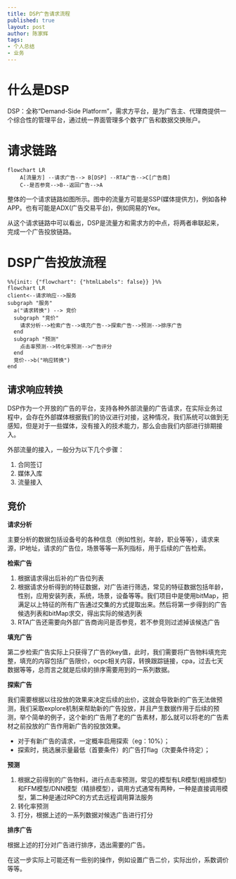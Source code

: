 ```yaml
---
title: DSP广告请求流程
published: true
layout: post
author: 陈家辉
tags:
- 个人总结
- 业务
---
```


# 什么是DSP

DSP：全称“Demand-Side Platform”，需求方平台，是为广告主、代理商提供一个综合性的管理平台，通过统一界面管理多个数字广告和数据交换账户。

# 请求链路

```mermaid
flowchart LR
    A[流量方] --请求广告--> B[DSP] --RTA广告-->C[广告商]
    C--是否参竞-->B--返回广告-->A
```

整体的一个请求链路如图所示。图中的流量方可能是SSP(媒体提供方)，例如各种APP。也有可能是ADX(广告交易平台)，例如网易的Yex。

从这个请求链路中可以看出，DSP是流量方和需求方的中点，将两者串联起来，完成一个广告投放链路。

# DSP广告投放流程

```mermaid
%%{init: {"flowchart": {"htmlLabels": false}} }%%
flowchart LR
client<--请求响应-->服务
subgraph "服务"
  a("请求转换") --> 竞价
  subgraph "竞价"
    请求分析-->检索广告-->填充广告-->探索广告-->预测-->排序广告
  end
  subgraph "预测"
    点击率预测-->转化率预测-->广告评分
  end
  竞价-->b("响应转换")
end
```

## 请求响应转换

DSP作为一个开放的广告的平台，支持各种外部流量的广告请求，在实际业务过程中，会存在外部媒体根据我们的协议进行对接，这种情况，我们系统可以做到无感知，但是对于一些媒体，没有接入的技术能力，那么会由我们内部进行排期接入。

外部流量的接入，一般分为以下几个步骤：

1. 合同签订
2. 媒体入库
3. 流量接入

## 竞价

**请求分析**

主要分析的数据包括设备号的各种信息（例如性别，年龄，职业等等），请求来源，IP地址，请求的广告位，场景等等一系列指标，用于后续的广告检索。

**检索广告**

1. 根据请求得出后补的广告位列表
2. 根据请求分析得到的特征数据，对广告进行筛选，常见的特征数据包括年龄，性别，应用安装列表，系统，场景，设备等等。我们项目中是使用bitMap，把满足以上特征的所有广告通过交集的方式提取出来。然后将第一步得到的广告候选列表和bitMap求交，得出实际的候选列表
3. RTA广告还需要向外部广告商询问是否参竞，若不参竞则过滤掉该候选广告

**填充广告**

第二步检索广告实际上只获得了广告的key值，此时，我们需要将广告物料填充完整，填充的内容包括广告限价，ocpc相关内容，转换跟踪链接，cpa，过去七天数据等等，总而言之就是后续的排序需要用到的一系列数据。

**探索广告**

我们需要根据以往投放的效果来决定后续的出价，这就会导致新的广告无法做预测，我们采取explore机制来帮助新的广告投放，并且产生数据作用于后续的预测，举个简单的例子，这个新的广告用了老的广告素材，那么就可以将老的广告素材之前投放的广告作用新广告的投放效果。

- 对于有新广告的请求，一定概率启用探索（eg：10%）；
- 探索时，挑选展示量最低（首要条件）的广告打flag（次要条件待定）；

**预测**

1. 根据之前得到的广告物料，进行点击率预测，常见的模型有LR模型(粗排模型)和FFM模型/DNN模型（精排模型），调用方式通常有两种，一种是直接调用模型，第二种是通过RPC的方式去远程调用算法服务
2. 转化率预测
3. 打分，根据上述的一系列数据对候选广告进行打分

**排序广告**

根据上述的打分对广告进行排序，选出需要的广告。

在这一步实际上可能还有一些别的操作，例如设置广告二价，实际出价，系数调价等等。
